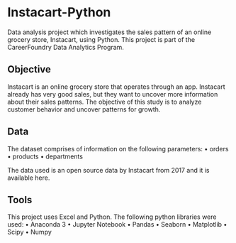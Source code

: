 # Instacart-Python

Data analysis project which investigates the sales pattern of an online grocery store, Instacart, using Python. This project is part of the CareerFoundry Data Analytics Program.

## Objective

Instacart is an online grocery store that operates through an app. Instacart already has very good sales, but they want to uncover more information about their sales patterns. The objective of this study is to analyze customer behavior and uncover patterns for growth.

## Data

The dataset comprises of information on the following parameters:
• orders
• products
• departments

The data used is an open source data by Instacart from 2017 and it is available here.

## Tools

This project uses Excel and Python. The following python libraries were used:
• Anaconda 3
• Jupyter Notebook
• Pandas
• Seaborn
• Matplotlib
• Scipy
• Numpy
